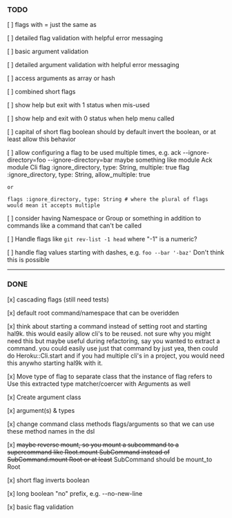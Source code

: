 ### TODO

[ ] flags with = just the same as <SPACE>

[ ] detailed flag validation with helpful error messaging

[ ] basic argument validation

[ ] detailed argument validation with helpful error messaging

[ ] access arguments as array or hash

[ ] combined short flags

[ ] show help but exit with 1 status when mis-used

[ ] show help and exit with 0 status when help menu called

[ ] capital of short flag boolean should by default invert the boolean, or
at least allow this behavior

[ ] allow configuring a flag to be used multiple times, e.g. ack
    --ignore-directory=foo --ignore-directory=bar
    maybe something like
    module Ack
    module Cli
    flag :ignore_directory, type: String, multiple: true
    flag :ignore_directory, type: String, allow_multiple: true

    or

    flags :ignore_directory, type: String # where the plural of flags would mean it accepts multiple

[ ] consider having Namespace or Group or something in addition to commands
like a command that can't be called

[ ] Handle flags like `git rev-list -1 head` where "-1" is a numeric?

[ ] handle flag values starting with dashes, e.g. `foo --bar '-baz'`
    Don't think this is possible

---

### DONE

[x] cascading flags (still need tests)

[x] default root command/namespace that can be overidden

[x] think about starting a command instead of setting root and starting
hal9k. this would easily allow cli's to be reused. not sure why you
might need this but maybe useful during refactoring, say you wanted
to extract a command. you could easily use just that command by just
yea, then could do Heroku::Cli.start
and if you had multiple cli's in a project, you would need this anywho
starting hal9k with it.

[x] Move type of flag to separate class that the instance of flag refers to
Use this extracted type matcher/coercer with Arguments as well

[x] Create argument class

[x] argument(s) & types

[x] change command class methods flags/arguments so that we can use
these method names in the dsl

[x] ~~maybe reverse mount, so you mount a subcommand to a supercommand
like Root.mount SubCommand instead of SubCommand.mount Root
or at least~~ SubCommand should be mount_to Root

[x] short flag inverts boolean

[x] long boolean "no" prefix, e.g. --no-new-line

[x] basic flag validation
